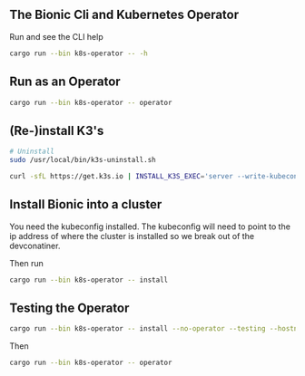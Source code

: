 ## The Bionic Cli and Kubernetes Operator

Run and see the CLI help

```sh
cargo run --bin k8s-operator -- -h
```

## Run as an Operator

```sh
cargo run --bin k8s-operator -- operator
```

## (Re-)install K3's

```sh
# Uninstall
sudo /usr/local/bin/k3s-uninstall.sh
```

```sh
curl -sfL https://get.k3s.io | INSTALL_K3S_EXEC='server --write-kubeconfig-mode="644"' sh -
```

## Install Bionic into a cluster

You need the kubeconfig installed. The kubeconfig will need to point to the ip address of where the cluster is installed so we break out of the devconatiner.

Then run

```sh
cargo run --bin k8s-operator -- install
```

## Testing the Operator

```sh
cargo run --bin k8s-operator -- install --no-operator --testing --hostname-url http://192.168.178.57
```

Then

```sh
cargo run --bin k8s-operator -- operator
```